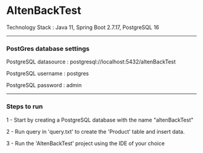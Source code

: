 # AltenBackTest

Technology Stack : Java 11, Spring Boot 2.7.17, PostgreSQL 16

-----------------------------------------------------------------

### PostGres database settings

PostgreSQL datasource : postgresql://localhost:5432/altenBackTest

PostgreSQL username : postgres

PostgreSQL password : admin

-----------------------------------------------------------------




### Steps to run

1 - Start by creating a PostgreSQL database with the name "altenBackTest"

2 - Run query in 'query.txt' to create the 'Product' table and insert data.

3 - Run the 'AltenBackTest' project using the IDE of your choice

